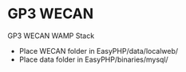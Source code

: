 # GP3 WECAN
GP3 WECAN WAMP Stack
* Place WECAN folder in EasyPHP/data/localweb/
* Place data folder in EasyPHP/binaries/mysql/
